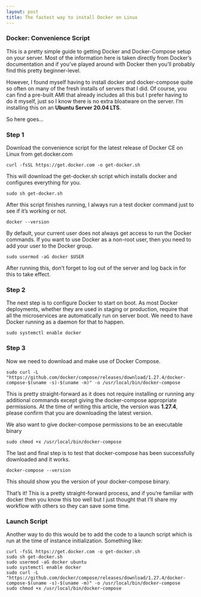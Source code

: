```yaml
---
layout: post
title: The fastest way to install Docker on Linux
---
```


### Docker: Convenience Script
This is a pretty simple guide to getting Docker and Docker-Compose setup on your server. Most of the information here is taken directly from Docker’s documentation and if you’ve played around with Docker then you’ll probably find this pretty beginner-level.

However, I found myself having to install docker and docker-compose quite so often on many of the fresh installs of servers that I did. Of course, you can find a pre-built AMI that already includes all this but I prefer having to do it myself, just so I know there is no extra bloatware on the server. I’m installing this on an **Ubuntu Server 20.04 LTS**.

So here goes…

### Step 1
Download the convenience script for the latest release of Docker CE on Linux from get.docker.com

```curl -fsSL https://get.docker.com -o get-docker.sh```

This will download the get-docker.sh script which installs docker and configures everything for you.

```sudo sh get-docker.sh```

After this script finishes running, I always run a test docker command just to see if it’s working or not.

```docker --version```

By default, your current user does not always get access to run the Docker commands. If you want to use Docker as a non-root user, then you need to add your user to the Docker group.

```sudo usermod -aG docker $USER```

After running this, don’t forget to log out of the server and log back in for this to take effect.

### Step 2
The next step is to configure Docker to start on boot. As most Docker deployments, whether they are used in staging or production, require that all the microservices are automatically run on server boot. We need to have Docker running as a daemon for that to happen.

```sudo systemctl enable docker```

### Step 3
Now we need to download and make use of Docker Compose.

```sudo curl -L "https://github.com/docker/compose/releases/download/1.27.4/docker-compose-$(uname -s)-$(uname -m)" -o /usr/local/bin/docker-compose```

This is pretty straight-forward as it does not require installing or running any additional commands except giving the docker-compose appropriate permissions. At the time of writing this article, the version was **1.27.4**, please confirm that you are downloading the latest version.

We also want to give docker-compose permissions to be an executable binary

```sudo chmod +x /usr/local/bin/docker-compose```

The last and final step is to test that docker-compose has been successfully downloaded and it works.

```docker-compose --version```

This should show you the version of your docker-compose binary.

That’s it! This is a pretty straight-forward process, and if you’re familiar with docker then you know this too well but I just thought that I’ll share my workflow with others so they can save some time.

### Launch Script
Another way to do this would be to add the code to a launch script which is run at the time of instance initialization. Something like:

```#!/bin/bash
curl -fsSL https://get.docker.com -o get-docker.sh  
sudo sh get-docker.sh  
sudo usermod -aG docker ubuntu  
sudo systemctl enable docker  
sudo curl -L "https://github.com/docker/compose/releases/download/1.27.4/docker-compose-$(uname -s)-$(uname -m)" -o /usr/local/bin/docker-compose  
sudo chmod +x /usr/local/bin/docker-compose  
```
